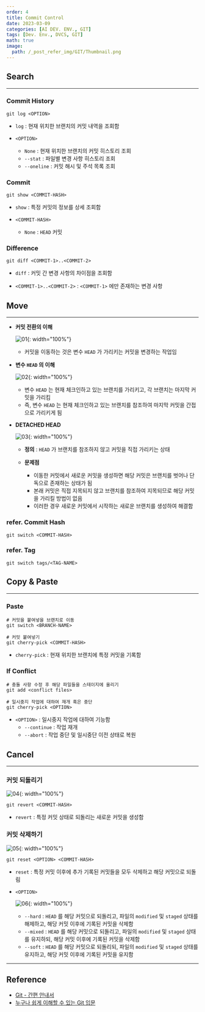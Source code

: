 ```yaml
---
order: 4
title: Commit Control
date: 2023-03-09
categories: [AI DEV. ENV., GIT]
tags: [Dev. Env., DVCS, GIT]
math: true
image:
  path: /_post_refer_img/GIT/Thumbnail.png
---
```



## Search
-----

### Commit History

```
git log <OPTION>
```

- `log` : 현재 위치한 브랜치의 커밋 내역을 조회함

- `<OPTION>`
    - `None` : 현재 위치한 브랜치의 커밋 히스토리 조회
    - `--stat` : 파일별 변경 사항 히스토리 조회
    - `--oneline` : 커밋 해시 및 주석 목록 조회

### Commit

```
git show <COMMIT-HASH>
```

- `show` : 특정 커밋의 정보를 상세 조회함

- `<COMMIT-HASH>`
    - `None` : `HEAD` 커밋

### Difference
    
```
git diff <COMMIT-1>..<COMMIT-2>
```

- `diff` : 커밋 간 변경 사항의 차이점을 조회함

- `<COMMIT-1>..<COMMIT-2>` : `<COMMIT-1>` 에만 존재하는 변경 사항

## Move
-----

- **커밋 전환의 이해**

    ![01](/_post_refer_img/GIT/04-01.jpg){: width="100%"}

    - 커밋을 이동하는 것은 변수 `HEAD` 가 가리키는 커밋을 변경하는 작업임

- **변수 `HEAD` 의 이해**

    ![02](/_post_refer_img/GIT/04-02.jpg){: width="100%"}

    - 변수 `HEAD` 는 현재 체크인하고 있는 브랜치를 가리키고, 각 브랜치는 마지막 커밋을 가리킴
    - 즉, 변수 `HEAD` 는 현재 체크인하고 있는 브랜치를 참조하여 마지막 커밋을 간접으로 가리키게 됨

- **DETACHED HEAD**

    ![03](/_post_refer_img/GIT/04-03.jpg){: width="100%"}

    - **정의** : `HEAD` 가 브랜치를 참조하지 않고 커밋을 직접 가리키는 상태

    - **문제점**
        - 이동한 커밋에서 새로운 커밋을 생성하면 해당 커밋은 브랜치를 벗어나 단독으로 존재하는 상태가 됨
        - 본래 커밋은 직접 지목되지 않고 브랜치를 참조하여 지목되므로 해당 커밋을 가리킬 방법이 없음
        - 이러한 경우 새로운 커밋에서 시작하는 새로운 브랜치를 생성하여 해결함
    
### refer. Commit Hash
    
```
git switch <COMMIT-HASH>
```
    
### refer. Tag
    
```
git switch tags/<TAG-NAME>
```

## Copy & Paste
-----
    
### Paste
    
```
# 커밋을 붙여넣을 브랜치로 이동
git switch <BRANCH-NAME>

# 커밋 붙여넣기
git cherry-pick <COMMIT-HASH>
```

- `cherry-pick` : 현재 위치한 브랜치에 특정 커밋을 기록함

### If Conflict
    
```
# 충돌 사항 수정 후 해당 파일들을 스테이지에 올리기
git add <conflict files>

# 일시중지 작업에 대하여 재개 혹은 중단
git cherry-pick <OPTION>
```
    
- `<OPTION>` : 일시중지 작업에 대하여 기능함
    - `--continue` : 작업 재개
    - `--abort` : 작업 중단 및 일시중단 이전 상태로 복원

## Cancel
-----

### 커밋 되돌리기

![04](/_post_refer_img/GIT/04-04.jpg){: width="100%"}

```
git revert <COMMIT-HASH>
```
 
- `revert` : 특정 커밋 상태로 되돌리는 새로운 커밋을 생성함

### 커밋 삭제하기

![05](/_post_refer_img/GIT/04-05.jpg){: width="100%"}

```
git reset <OPTION> <COMMIT-HASH>
```
    
- `reset` : 특정 커밋 이후에 추가 기록된 커밋들을 모두 삭제하고 해당 커밋으로 되돌림

- `<OPTION>`

    ![06](/_post_refer_img/GIT/04-06.jpg){: width="100%"}

    - `--hard` : `HEAD` 를 해당 커밋으로 되돌리고, 파일의 `modified` 및 `staged` 상태를 해제하고, 해당 커밋 이후에 기록된 커밋을 삭제함
    - `--mixed` : `HEAD` 를 해당 커밋으로 되돌리고, 파일의 `modified` 및 `staged` 상태를 유지하되, 해당 커밋 이후에 기록된 커밋을 삭제함
    - `--soft` : `HEAD` 를 해당 커밋으로 되돌리되, 파일의 `modified` 및 `staged` 상태를 유지하고, 해당 커밋 이후에 기록된 커밋을 유지함

-----

## Reference

- [Git - 간편 안내서](https://rogerdudler.github.io/git-guide/index.ko.html)
- [누구나 쉽게 이해할 수 있는 Git 입문](https://backlog.com/git-tutorial/kr/)